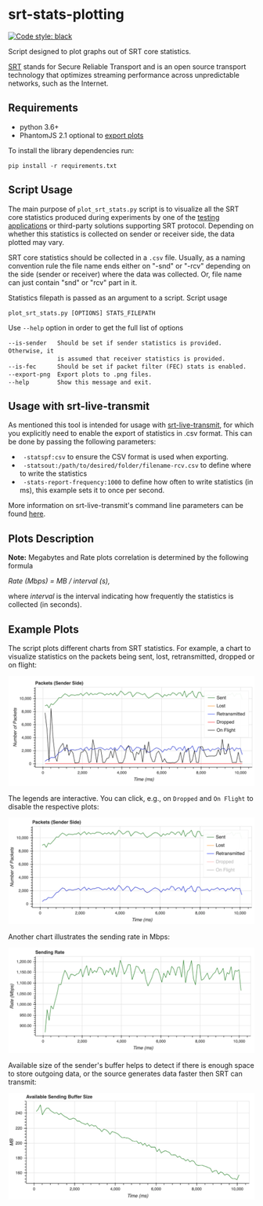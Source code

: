 # srt-stats-plotting

<p align="left">
<a href="https://github.com/python/black"><img alt="Code style: black" src="https://img.shields.io/badge/code%20style-black-000000.svg"></a>
</p>

Script designed to plot graphs out of SRT core statistics.

[SRT](https://github.com/Haivision/srt) stands for Secure Reliable Transport and is an open source transport technology that optimizes streaming performance across unpredictable networks, such as the Internet.

## Requirements

* python 3.6+
* PhantomJS 2.1 optional to [export plots](https://bokeh.pydata.org/en/latest/docs/user_guide/export.html)

To install the library dependencies run:
```
pip install -r requirements.txt
```

## Script Usage

The main purpose of `plot_srt_stats.py` script is to visualize all the SRT core statistics produced during experiments by one of the [testing applications](https://github.com/Haivision/srt/blob/master/docs/apps/srt-live-transmit.md) or third-party solutions supporting SRT protocol. Depending on whether this statistics is collected on sender or receiver side, the data plotted may vary.

SRT core statistics should be collected in a `.csv` file. Usually, as a naming convention rule the file name ends either on "-snd" or "-rcv" depending on the side (sender or receiver) where the data was collected. Or, file name can just contain "snd" or "rcv" part in it.

Statistics filepath is passed as an argument to a script. Script usage
```
plot_srt_stats.py [OPTIONS] STATS_FILEPATH
```

Use `--help` option in order to get the full list of options
```
--is-sender   Should be set if sender statistics is provided. Otherwise, it
              is assumed that receiver statistics is provided.
--is-fec      Should be set if packet filter (FEC) stats is enabled.
--export-png  Export plots to .png files.
--help        Show this message and exit.
```

## Usage with srt-live-transmit
As mentioned this tool is intended for usage with [srt-live-transmit](https://github.com/Haivision/srt/blob/master/docs/apps/srt-live-transmit.md), for which you explicitly need to enable the export of statistics in .csv format. This can be done by passing the following parameters:
- ` -statspf:csv` to ensure the CSV format is used when exporting.
- ` -statsout:/path/to/desired/folder/filename-rcv.csv` to define where to write the statistics
- ` -stats-report-frequency:1000` to define how often to write statistics (in ms), this example sets it to once per second.

More information on srt-live-transmit's command line parameters can be found [here](https://github.com/Haivision/srt/blob/master/docs/apps/srt-live-transmit.md#command-line-options).

## Plots Description

**Note:** Megabytes and Rate plots correlation is determined by the following formula

_Rate (Mbps) = MB / interval (s),_

where _interval_ is the interval indicating how frequently the statistics is collected (in seconds).


## Example Plots

The script plots different charts from SRT statistics. For example, a chart to visualize statistics on the packets being sent, lost, retransmitted, dropped or on flight:

<img src="img/packets_1.png" alt="packets_1" style="zoom:50%;" />

The legends are interactive. You can click, e.g., on `Dropped` and `On Flight` to disable the respective plots:

<img src="img/packets_2.png" alt="packets_2" style="zoom:50%;" />

Another chart illustrates the sending rate in Mbps:

<img src="img/sending_rate_mbps.png" alt="sending_rate_mbps" style="zoom:50%;" />

Available size of the sender's buffer helps to detect if there is enough space to store outgoing data, or the source generates data faster then SRT can transmit:

<img src="img/available_snd_buffer_size.png" alt="available_snd_buffer_size" style="zoom:50%;" />
